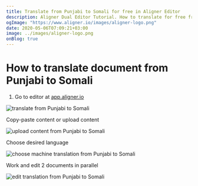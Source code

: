 ```yaml
---
title: Translate from Punjabi to Somali for free in Aligner Editor
description: Aligner Dual Editor Tutorial. How to translate for free from Punjabi to Somali. Aligner is multilingual document management platform. 
ogImage: "https://www.aligner.io/images/aligner-logo.png"
date: 2020-05-06T07:09:21+03:00
image: ../images/aligner-logo.png
onBlog: true
---
```


# How to translate document from Punjabi to Somali

1. Go to editor at [app.aligner.io](https://app.aligner.io "Aligner App web page")

![translate from Punjabi to Somali](../aligner-blank-editor.png "translate from Punjabi to Somali")

Copy-paste content or upload content

![upload content from Punjabi to Somali](../aligner-uploaded-document.png "upload content from Punjabi to Somali")

Choose desired language

![choose machine translation from Punjabi to Somali](../aligner-language-dropdown.png "choose machine translation from Punjabi to Somali")

Work and edit 2 documents in parallel

![edit translation from Punjabi to Somali](../aligner-double-sitded-editor.png "edit translation from Punjabi to Somali")

